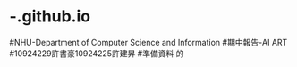 # -.github.io
#NHU-Department of Computer Science and Information
#期中報告-AI ART
#10924229許書豪10924225許建昇
#準備資料
的
